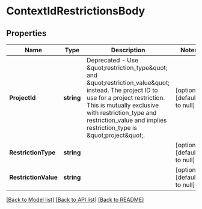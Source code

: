 # ContextIdRestrictionsBody

## Properties
Name | Type | Description | Notes
------------ | ------------- | ------------- | -------------
**ProjectId** | **string** | Deprecated - Use \&quot;restriction_type\&quot; and \&quot;restriction_value\&quot; instead.  The project ID to use for a project restriction. This is mutually exclusive with restriction_type and restriction_value and implies restriction_type is \&quot;project\&quot;.  | [optional] [default to null]
**RestrictionType** | **string** |  | [optional] [default to null]
**RestrictionValue** | **string** |  | [optional] [default to null]

[[Back to Model list]](../README.md#documentation-for-models) [[Back to API list]](../README.md#documentation-for-api-endpoints) [[Back to README]](../README.md)


